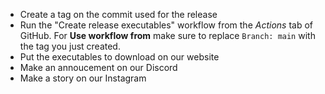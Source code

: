 - Create a tag on the commit used for the release
- Run the "Create release executables" workflow from the *Actions* tab of GitHub. For **Use workflow from** make sure to replace `Branch: main` with the tag you just created.
- Put the executables to download on our website
- Make an annoucement on our Discord
- Make a story on our Instagram
